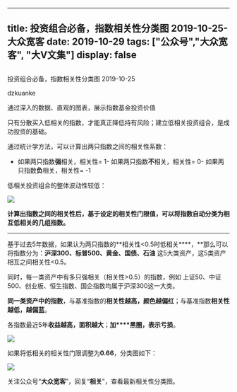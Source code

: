 
---
title:   投资组合必备，指数相关性分类图 2019-10-25-大众宽客
date: 2019-10-29
tags: ["公众号","大众宽客", "大V文集"]
display: false
---


## 



投资组合必备，指数相关性分类图 2019-10-25




dzkuanke




通过深入的数据、直观的图表，展示指数基金投资价值


只有分散买入低相关的指数<h-char unicode="ff0c" class=""><h-inner>，</h-inner></h-char>才能真正降低持有风险；建立低相关投资组合，是成功投资的基础。



通过统计学方法，可以计算出两只指数之间的相关性系数：
- 如果两只指数**强**相关，相关性= 1- 如果两只指数**不**相关，相关性= 0- 如果两只指数**负**相关，相关性= -1


低相关投资组合的整体波动性较低：

<img class="rich_pages" data-ratio="0.43453237410071943" data-s="300,640" src="https://mmbiz.qpic.cn/mmbiz_png/PKw3FQPmhIiaaI47NMuiaLicu1wiaX8HMdFhwueD4AGIwFVxicS8uhHpdWfPVfk6Aasc4zUJ3FZTGQoOfjtXovb7swg/640?wx_fmt=png" data-type="png" data-w="695" style=""/>



**计算出指数之间的相关性后，基于设定的相关性门限值，可以将指数自动分类为相互低相关的几组指数。**

****

基于过去5年数据，如果认为两只指数的**相关性&lt;0.5时低相关****，**那么可以将指数分为：**沪深300、标普500、黄金、国债、石油**&nbsp;这5大类资产，这5类资产相互之间相关性&lt;0.5。



同时，每一类资产中有多只强相关（相关性&gt;0.5）的指数，例如 上证50、中证500、创业板、恒生指数、国企指数均属于沪深300这一大类。



**同一类资产中的指数**，与基准指数的**相关性越高，颜色越偏红**；与基准指数**相关性越低，越偏蓝**。



各指数最近5年**收益越高，面积越大**；**加****黑圈，表示亏损**。

<img class="rich_pages js_insertlocalimg" data-ratio="1.1428571428571428" data-s="300,640" src="https://mmbiz.qpic.cn/mmbiz_png/PKw3FQPmhIiaUgFBtDMWeKKYxXKz6tybsLMxB0Ubvb5L0ibwA4UHEhBXlOZK5Lz12wuBTvC8FC9rytJQwkjrJz2A/640?wx_fmt=png" data-type="png" data-w="840" style=""/>

如果将低相关的相关性门限调整为**0.66**，分类图如下：

<img class="rich_pages js_insertlocalimg" data-ratio="1.4285714285714286" data-s="300,640" src="https://mmbiz.qpic.cn/mmbiz_png/PKw3FQPmhIiaUgFBtDMWeKKYxXKz6tybsicAGrScm94yOy2IxLIySM602Zh6S7QS61zrdnZeg6MXveDsSVqibmIGw/640?wx_fmt=png" data-type="png" data-w="840" style=""/>



关注公众号“**大众宽客**”，回复“**相关**”，查看最新相关性分类图。










